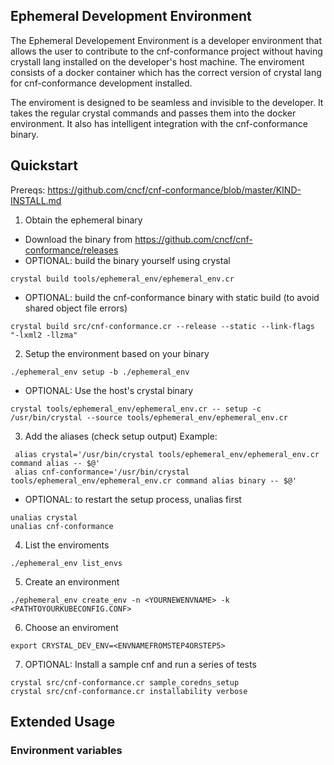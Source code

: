 Ephemeral Development Environment
---
The Ephemeral Developement Environment is a developer environment that allows the user to contribute to the cnf-conformance project without having crystall lang installed on the developer's host machine.  The enviroment consists of a docker container which has the correct version of crystal lang for cnf-conformance development installed.

The enviroment is designed to be seamless and invisible to the developer.  It takes the regular crystal commands and passes them into the docker environment.  It also has intelligent integration with the cnf-conformance binary.

Quickstart
---
Prereqs: https://github.com/cncf/cnf-conformance/blob/master/KIND-INSTALL.md
1. Obtain the ephemeral binary 
-  Download the binary from  https://github.com/cncf/cnf-conformance/releases
- OPTIONAL:  build the binary yourself using crystal 
```
crystal build tools/ephemeral_env/ephemeral_env.cr 
```
- OPTIONAL: build the cnf-conformance binary with static build (to avoid shared object file errors)
```
crystal build src/cnf-conformance.cr --release --static --link-flags "-lxml2 -llzma"
```
2. Setup the environment based on your binary
```
./ephemeral_env setup -b ./ephemeral_env 
```
- OPTIONAL: Use the host's crystal binary
```
crystal tools/ephemeral_env/ephemeral_env.cr -- setup -c /usr/bin/crystal --source tools/ephemeral_env/ephemeral_env.cr 
```
3. Add the aliases (check setup output)
Example:
```
 alias crystal='/usr/bin/crystal tools/ephemeral_env/ephemeral_env.cr command alias -- $@' 
 alias cnf-conformance='/usr/bin/crystal tools/ephemeral_env/ephemeral_env.cr command alias binary -- $@'
``` 
- OPTIONAL: to restart the setup process, unalias first
```
unalias crystal
unalias cnf-conformance
```
4.  List the enviroments
```
./ephemeral_env list_envs  
```
5. Create an environment
```
./ephemeral_env create_env -n <YOURNEWENVNAME> -k <PATHTOYOURKUBECONFIG.CONF>
```
6. Choose an enviroment
```
export CRYSTAL_DEV_ENV=<ENVNAMEFROMSTEP4ORSTEP5>
```
7. OPTIONAL: Install a sample cnf and run a series of tests
```
crystal src/cnf-conformance.cr sample_coredns_setup 
crystal src/cnf-conformance.cr installability verbose 
```

Extended Usage
---
### Environment variables

